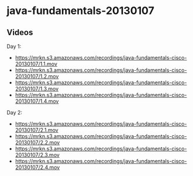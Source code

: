 java-fundamentals-20130107
==========================

Videos
------

Day 1:

  * https://mrkn.s3.amazonaws.com/recordings/java-fundamentals-cisco-20130107/1.1.mov
  * https://mrkn.s3.amazonaws.com/recordings/java-fundamentals-cisco-20130107/1.2.mov
  * https://mrkn.s3.amazonaws.com/recordings/java-fundamentals-cisco-20130107/1.3.mov
  * https://mrkn.s3.amazonaws.com/recordings/java-fundamentals-cisco-20130107/1.4.mov

Day 2:

  * https://mrkn.s3.amazonaws.com/recordings/java-fundamentals-cisco-20130107/2.1.mov
  * https://mrkn.s3.amazonaws.com/recordings/java-fundamentals-cisco-20130107/2.2.mov
  * https://mrkn.s3.amazonaws.com/recordings/java-fundamentals-cisco-20130107/2.3.mov
  * https://mrkn.s3.amazonaws.com/recordings/java-fundamentals-cisco-20130107/2.4.mov
